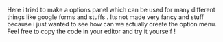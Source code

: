 Here i tried to make a options panel which can be used for many different things like google forms and stuffs . Its not made very fancy and stuff because i just wanted to see how can we actually create the option menu. 
Feel free to copy the code in your editor and try it yourself ! 
